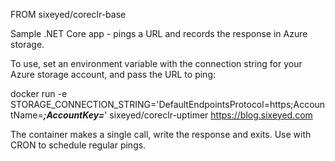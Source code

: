 FROM sixeyed/coreclr-base

Sample .NET Core app - pings a URL and records the response in Azure storage.

To use, set an environment variable with the connection string for your Azure storage account, and pass the URL to ping:

docker run -e STORAGE_CONNECTION_STRING='DefaultEndpointsProtocol=https;AccountName=***;AccountKey=***' sixeyed/coreclr-uptimer https://blog.sixeyed.com

The container makes a single call, write the response and exits. Use with CRON to schedule regular pings.

